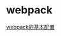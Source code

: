 # webpack

[webpack的基本配置](https://segmentfault.com/a/1190000015611030?utm_source=weekly&utm_medium=email&utm_campaign=email_weekly)
